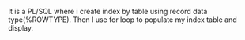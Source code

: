 It is a PL/SQL where i create index by table using record data type(%ROWTYPE). Then I use for loop to populate my index table and display.
